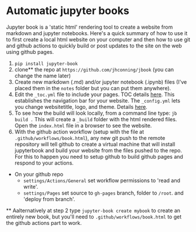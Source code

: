# Automatic jupyter books 

Jupyter book is a 'static html' rendering tool to create a website from markdown and jupyter notebooks. Here's a quick summary of how to use it to first create a local html website on your computer and then how to use git and github actions to quickly build or post updates to the site on the web using github pages. 

1. `pip install jupyter-book`
2. clone** the repo at `https://github.com/jhconning/jbook`  (you can change the name later)
3. Create new markdown (.md) and/or jupyter notebook (.ipynb) files (I've placed them in the `notes` folder but you can put them anywhere). 
3. Edit the `_toc.yml` file to include your pages. TOC details [here](https://jupyterbook.org/en/stable/structure/toc.html).  This establishes the navigation bar for your website.
The `_config.yml` lets you change websitetitle, logo, and theme.  Details [here](https://jupyterbook.org/en/stable/customize/config.html).
4. To see how the build will look locally, from a command line type: `jb build .` 
   This will create a `_build` folder with the html rendered files.  Open the `index.html` file in a browser to see the website.  
5. With the github action workflow (setup with the file at `.github/workflows/book.html`), any new git push to the remote repository will tell github to create a virtual machine that will install jupyterbook and build your website from the files pushed to the repo.  For this to happen you need to setup github to build github pages and respond to your actions.
  - On your github repo 
      - `settings/Actions/General` set workflow permissions to 'read and write'.  
      - `settings/Pages` set source to `gh-pages` branch, folder to `/root`.  and 'deploy from branch'.



** Aalternatively at step 2 type `jupyter-book create mybook` to create an entirely new book, but you'll need to `.github/workflows/book.html` to get the github actions part to work.



